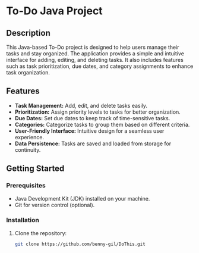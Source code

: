 # To-Do Java Project

## Description

This Java-based To-Do project is designed to help users manage their tasks and stay organized. The application provides a simple and intuitive interface for adding, editing, and deleting tasks. It also includes features such as task prioritization, due dates, and category assignments to enhance task organization.

## Features

- **Task Management:** Add, edit, and delete tasks easily.
- **Prioritization:** Assign priority levels to tasks for better organization.
- **Due Dates:** Set due dates to keep track of time-sensitive tasks.
- **Categories:** Categorize tasks to group them based on different criteria.
- **User-Friendly Interface:** Intuitive design for a seamless user experience.
- **Data Persistence:** Tasks are saved and loaded from storage for continuity.

## Getting Started

### Prerequisites

- Java Development Kit (JDK) installed on your machine.
- Git for version control (optional).

### Installation

1. Clone the repository:
   ```bash
   git clone https://github.com/benny-gil/DoThis.git
   ```

